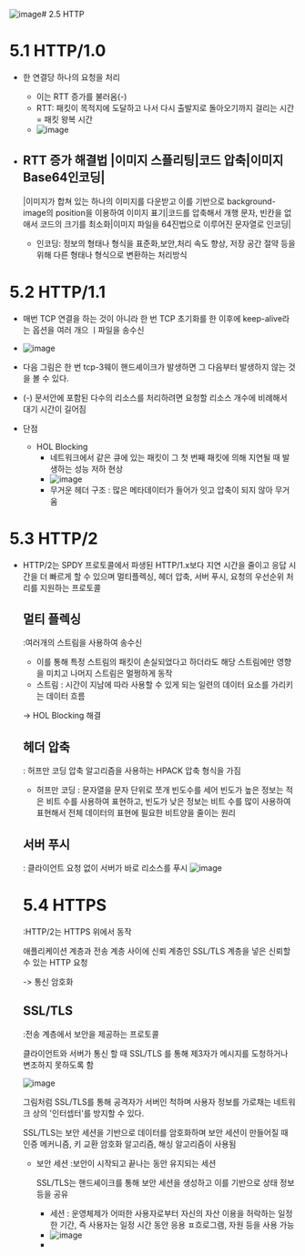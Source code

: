 ![image](https://github.com/codesooo/cs-study-jj/assets/129932517/d0013309-3ebe-4e08-a35d-c0d5c5b71848)# 2.5 HTTP

# 5.1 HTTP/1.0
- 한 연결당 하나의 요청을 처리
    - 이는 RTT 증가를 불러옴(-)
    - RTT: 패킷이 목적지에 도달하고 나서 다시 출발지로 돌아오기까지 걸리는 시간 = 패킷 왕복 시간
    - ![image](https://github.com/codesooo/cs-study-jj/assets/129932517/87a33bf0-d6ce-420b-83ae-b4267e689ff5)

- RTT 증가 해결법
  |이미지 스플리팅|코드 압축|이미지 Base64인코딩|
  -----
  |이미지가 합쳐 있는 하나의 이미지를 다운받고 이를 기반으로 background-image의 position을 이용하여 이미지 표기|코드를 압축해서 개행 문자, 빈칸을 없애서 코드의 크기를 최소화|이미지 파일을 64진법으로 이루어진 문자열로 인코딩|

  - 인코딩: 정보의 형태나 형식을 표준화,보안,처리 속도 향상, 저장 공간 절약 등을 위해 다른 형태나 형식으로 변환하는 처리방식


# 5.2 HTTP/1.1
- 매번 TCP 연결을 하는 것이 아니라 한 번 TCP 초기화를 한 이후에 keep-alive라는 옵션을 여러 개으 ㅣ파일을 송수신
- ![image](https://github.com/codesooo/cs-study-jj/assets/129932517/7a8b3dcf-4603-4dce-80c3-c7666a09be89)
- 다음 그림은 한 번 tcp-3웨이 핸드셰이크가 발생하면 그 다음부터 발생하지 않는 것을 볼 수 있다.
- (-) 문서안에 포함된 다수의 리소스를 처리하려면 요청할 리소스 개수에 비례해서 대기 시간이 길어짐

- 단점
  - HOL Blocking
    - 네트워크에서 같은 큐에 있는 패킷이 그 첫 번째 패킷에 의해 지연될 때 발생하는 성능 저하 현상
    - ![image](https://github.com/codesooo/cs-study-jj/assets/129932517/4420e26f-76d3-4a06-af28-44797abd9255)
    - 무거운 헤더 구조 : 많은 메타데이터가 들어가 잇고 압축이 되지 않아 무거움
   
# 5.3 HTTP/2
- HTTP/2는 SPDY 프로토콜에서 파생된 HTTP/1.x보다 지연 시간을 줄이고 응답 시간을 더 빠르게 할 수 있으며 멀티플렉싱, 헤더 압축, 서버 푸시, 요청의 우선순위 처리를 지원하는 프로토콜
  ## 멀티 플렉싱
  :여러개의 스트림을 사용하여 송수신

  - 이를 통해 특정 스트림의 패킷이 손실되었다고 하더라도 해당 스트림에만 영향을 미치고 나머지 스트림은 멀쩡하게 동작
  - 스트림 : 시간이 지남에 따라 사용할 수 있게 되는 일련의 데이터 요소를 가리키는 데이터 흐름

   -> HOL Blocking 해결


  ## 헤더 압축
  : 허프만 코딩 압축 알고리즘을 사용하는 HPACK 압축 형식을 가짐
  - 허프만 코딩 : 문자열을 문자 단위로 쪼개 빈도수를 세어 빈도가 높은 정보는 적은 비트 수를 사용하여 표현하고, 빈도가 낮은 정보는 비트 수를 많이 사용하여 표현해서 전체 데이터의 표현에 필요한 비트양을 줄이는 원리

  ## 서버 푸시
  : 클라이언트 요청 없이 서버가 바로 리소스를 푸시
  ![image](https://github.com/codesooo/cs-study-jj/assets/129932517/f2e4210c-9267-45fb-aad0-869670fa8a3f)

  # 5.4 HTTPS
  :HTTP/2는 HTTPS 위에서 동작

  애플리케이션 계층과 전송 계층 사이에 신뢰 계층인 SSL/TLS 계층을 넣은 신뢰할 수 있는 HTTP 요청

  -> 통신 암호화


  ## SSL/TLS
  :전송 계층에서 보안을 제공하는 프로토콜

  클라이언트와 서버가 통신 할 때 SSL/TLS 를 통해 제3자가 메시지를 도청하거나 변조하지 못하도록 함


  ![image](https://github.com/codesooo/cs-study-jj/assets/129932517/846c0f91-218c-4a35-89e0-4947666b45b5)

  그림처럼 SSL/TLS를 통해 공격자가 서버인 척하며 사용자 정보를 가로채는 네트워크 상의 '인터셉터'를 방지할 수 있다.

  SSL/TLS는 보안 세션을 기반으로 데이터를 암호화하며 보안 세션이 만들어질 때 인증 메커니즘, 키 교환 암호화 알고리즘, 해싱 알고리즘이 사용됨

  - 보안 세션
    :보안이 시작되고 끝나는 동안 유지되는 세션

    SSL/TLS는 핸드셰이크를 통해 보안 세션을 생성하고 이를 기반으로 상태 정보 등을 공유

    - 세션 : 운영체제가 어떠한 사용자로부터 자신의 자산 이용을 허락하는 일정한 기간, 즉 사용자는 일정 시간 동안 응용 ㅍ흐로그램, 자원 등을 사용 가능
    - ![image](https://github.com/codesooo/cs-study-jj/assets/129932517/05f69ddf-6153-428d-a71d-e2ea1379fb8b)
    - 





